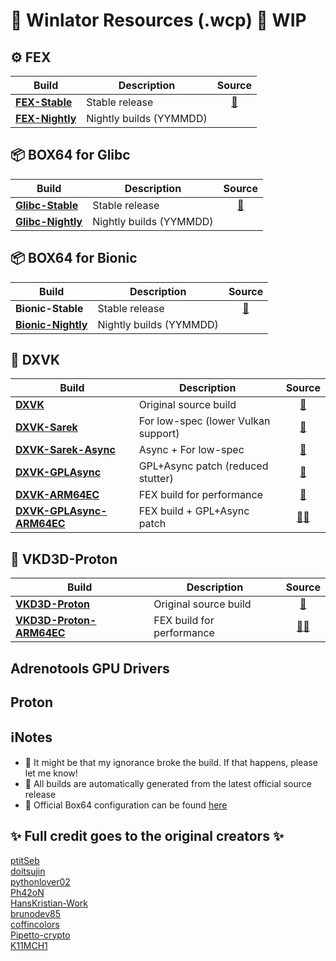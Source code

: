 # 🤖 Winlator Resources (.wcp) 🚧 WIP

## ⚙️ FEX
| Build | Description | Source |
|-------|-------------|:------:|
| [**FEX-Stable**](https://github.com/Arihany/Winlator-Resources/releases/tag/FEX-STABLE) | Stable release | <a href="https://github.com/FEX-Emu/FEX">🔗</a> |
| [**FEX-Nightly**](https://github.com/Arihany/Winlator-Resources/releases/tag/FEX-NIGHTLY) | Nightly builds (YYMMDD) |  |


## 📦 BOX64 for Glibc
| Build | Description | Source |
|-------|-------------|:------:|
| [**Glibc-Stable**](https://github.com/Arihany/Winlator-Resources/releases/tag/BOX64-STABLE) | Stable release | <a href="https://github.com/ptitSeb/box64">🔗</a> |
| [**Glibc-Nightly**](https://github.com/Arihany/Winlator-Resources/releases/tag/BOX64-NIGHTLY) | Nightly builds (YYMMDD) |  |


## 📦 BOX64 for Bionic
| Build | Description | Source |
|-------|-------------|:------:|
| **Bionic-Stable** | Stable release | <a href="https://github.com/ptitSeb/box64">🔗</a> |
| [**Bionic-Nightly**](https://github.com/Arihany/Winlator-Resources/releases/tag/BOX64-BIONIC-NIGHTLY) | Nightly builds (YYMMDD) |  |


## 🧩 DXVK
| Build | Description | Source |
|-------|-------------|:------:|
| [**DXVK**](https://github.com/Arihany/Winlator-Resources/releases/tag/DXVK) | Original source build | <a href="https://github.com/doitsujin/dxvk">🔗</a> |
| [**DXVK-Sarek**](https://github.com/Arihany/Winlator-Resources/releases/tag/DXVK-SAREK) | For low-spec (lower Vulkan support) | <a href="https://github.com/pythonlover02/DXVK-Sarek">🔗</a> |
| [**DXVK-Sarek-Async**](https://github.com/Arihany/Winlator-Resources/releases/tag/DXVK-SAREK-ASYNC) | Async + For low-spec | <a href="https://github.com/pythonlover02/DXVK-Sarek/tree/async">🔗</a> |
| [**DXVK-GPLAsync**](https://github.com/Arihany/Winlator-Resources/releases/tag/DXVK-GPLASYNC) | GPL+Async patch (reduced stutter) | <a href="https://gitlab.com/Ph42oN/dxvk-gplasync">🔗</a> |
| [**DXVK-ARM64EC**](https://github.com/Arihany/Winlator-Resources/releases/tag/DXVK-ARM64EC) | FEX build for performance | <a href="https://wiki.fex-emu.com/index.php/Development:ARM64EC">🔗</a> |
| [**DXVK-GPLAsync-ARM64EC**](https://github.com/Arihany/Winlator-Resources/releases/tag/DXVK-GPLASYNC-ARM64EC) | FEX build + GPL+Async patch | <a href="https://gitlab.com/Ph42oN/dxvk-gplasync">🔗</a><a href="https://wiki.fex-emu.com/index.php/Development:ARM64EC">🔗</a> |


## 🌌 VKD3D-Proton
| Build | Description | Source |
|-------|-------------|:------:|
| [**VKD3D-Proton**](https://github.com/Arihany/Winlator-Resources/releases/tag/VKD3D-PROTON) | Original source build | <a href="https://github.com/HansKristian-Work/vkd3d-proton">🔗</a> |
| [**VKD3D-Proton-ARM64EC**](https://github.com/Arihany/Winlator-Resources/releases/tag/VKD3D-PROTON-ARM64EC) | FEX build for performance | <a href="https://github.com/HansKristian-Work/vkd3d-proton">🔗</a><a href="https://wiki.fex-emu.com/index.php/Development:ARM64EC">🔗</a> |


## Adrenotools GPU Drivers
## Proton


## ℹ️Notes
- 🚧 It might be that my ignorance broke the build. If that happens, please let me know!
- 🤖 All builds are automatically generated from the latest official source release
- 🔗 Official Box64 configuration can be found [here](https://github.com/ptitSeb/box64/blob/main/system/box64.box64rc)


## ✨ Full credit goes to the original creators ✨
[ptitSeb](https://github.com/ptitSeb)  
[doitsujin](https://github.com/doitsujin)  
[pythonlover02](https://github.com/pythonlover02)  
[Ph42oN](https://gitlab.com/Ph42oN)  
[HansKristian-Work](https://github.com/HansKristian-Work)  
[brunodev85](https://github.com/brunodev85)  
[coffincolors](https://github.com/coffincolors)  
[Pipetto-crypto](https://github.com/Pipetto-crypto)  
[K11MCH1](https://github.com/K11MCH1)


